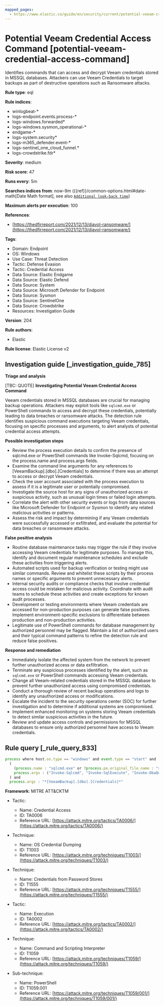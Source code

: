 ```yaml
---
mapped_pages:
  - https://www.elastic.co/guide/en/security/current/potential-veeam-credential-access-command.html
---
```


# Potential Veeam Credential Access Command [potential-veeam-credential-access-command]

Identifies commands that can access and decrypt Veeam credentials stored in MSSQL databases. Attackers can use Veeam Credentials to target backups as part of destructive operations such as Ransomware attacks.

**Rule type**: eql

**Rule indices**:

* winlogbeat-*
* logs-endpoint.events.process-*
* logs-windows.forwarded*
* logs-windows.sysmon_operational-*
* endgame-*
* logs-system.security*
* logs-m365_defender.event-*
* logs-sentinel_one_cloud_funnel.*
* logs-crowdstrike.fdr*

**Severity**: medium

**Risk score**: 47

**Runs every**: 5m

**Searches indices from**: now-9m ({{ref}}/common-options.html#date-math[Date Math format], see also [`Additional look-back time`](docs-content://solutions/security/detect-and-alert/create-detection-rule.md#rule-schedule))

**Maximum alerts per execution**: 100

**References**:

* [https://thedfirreport.com/2021/12/13/diavol-ransomware/](https://thedfirreport.com/2021/12/13/diavol-ransomware/)

**Tags**:

* Domain: Endpoint
* OS: Windows
* Use Case: Threat Detection
* Tactic: Defense Evasion
* Tactic: Credential Access
* Data Source: Elastic Endgame
* Data Source: Elastic Defend
* Data Source: System
* Data Source: Microsoft Defender for Endpoint
* Data Source: Sysmon
* Data Source: SentinelOne
* Data Source: Crowdstrike
* Resources: Investigation Guide

**Version**: 204

**Rule authors**:

* Elastic

**Rule license**: Elastic License v2

## Investigation guide [_investigation_guide_785]

**Triage and analysis**

[TBC: QUOTE]
**Investigating Potential Veeam Credential Access Command**

Veeam credentials stored in MSSQL databases are crucial for managing backup operations. Attackers may exploit tools like `sqlcmd.exe` or PowerShell commands to access and decrypt these credentials, potentially leading to data breaches or ransomware attacks. The detection rule identifies suspicious command executions targeting Veeam credentials, focusing on specific processes and arguments, to alert analysts of potential credential access attempts.

**Possible investigation steps**

* Review the process execution details to confirm the presence of sqlcmd.exe or PowerShell commands like Invoke-Sqlcmd, focusing on the process.name and process.args fields.
* Examine the command line arguments for any references to [VeeamBackup].[dbo].[Credentials] to determine if there was an attempt to access or decrypt Veeam credentials.
* Check the user account associated with the process execution to assess if it is a legitimate user or potentially compromised.
* Investigate the source host for any signs of unauthorized access or suspicious activity, such as unusual login times or failed login attempts.
* Correlate the alert with other security events or logs from data sources like Microsoft Defender for Endpoint or Sysmon to identify any related malicious activities or patterns.
* Assess the risk and impact by determining if any Veeam credentials were successfully accessed or exfiltrated, and evaluate the potential for data breaches or ransomware attacks.

**False positive analysis**

* Routine database maintenance tasks may trigger the rule if they involve accessing Veeam credentials for legitimate purposes. To manage this, identify and document regular maintenance schedules and exclude these activities from triggering alerts.
* Automated scripts used for backup verification or testing might use similar commands. Review and whitelist these scripts by their process names or specific arguments to prevent unnecessary alerts.
* Internal security audits or compliance checks that involve credential access could be mistaken for malicious activity. Coordinate with audit teams to schedule these activities and create exceptions for known audit processes.
* Development or testing environments where Veeam credentials are accessed for non-production purposes can generate false positives. Implement environment-specific exclusions to differentiate between production and non-production activities.
* Legitimate use of PowerShell commands for database management by authorized personnel may be flagged. Maintain a list of authorized users and their typical command patterns to refine the detection rule and reduce false positives.

**Response and remediation**

* Immediately isolate the affected system from the network to prevent further unauthorized access or data exfiltration.
* Terminate any suspicious processes identified by the alert, such as `sqlcmd.exe` or PowerShell commands accessing Veeam credentials.
* Change all Veeam-related credentials stored in the MSSQL database to prevent further unauthorized access using compromised credentials.
* Conduct a thorough review of recent backup operations and logs to identify any unauthorized access or modifications.
* Escalate the incident to the security operations center (SOC) for further investigation and to determine if additional systems are compromised.
* Implement enhanced monitoring on systems storing Veeam credentials to detect similar suspicious activities in the future.
* Review and update access controls and permissions for MSSQL databases to ensure only authorized personnel have access to Veeam credentials.


## Rule query [_rule_query_833]

```js
process where host.os.type == "windows" and event.type == "start" and
  (
    (process.name : "sqlcmd.exe" or ?process.pe.original_file_name : "sqlcmd.exe") or
    process.args : ("Invoke-Sqlcmd", "Invoke-SqlExecute", "Invoke-DbaQuery", "Invoke-SqlQuery")
  ) and
  process.args : "*[VeeamBackup].[dbo].[Credentials]*"
```

**Framework**: MITRE ATT&CKTM

* Tactic:

    * Name: Credential Access
    * ID: TA0006
    * Reference URL: [https://attack.mitre.org/tactics/TA0006/](https://attack.mitre.org/tactics/TA0006/)

* Technique:

    * Name: OS Credential Dumping
    * ID: T1003
    * Reference URL: [https://attack.mitre.org/techniques/T1003/](https://attack.mitre.org/techniques/T1003/)

* Technique:

    * Name: Credentials from Password Stores
    * ID: T1555
    * Reference URL: [https://attack.mitre.org/techniques/T1555/](https://attack.mitre.org/techniques/T1555/)

* Tactic:

    * Name: Execution
    * ID: TA0002
    * Reference URL: [https://attack.mitre.org/tactics/TA0002/](https://attack.mitre.org/tactics/TA0002/)

* Technique:

    * Name: Command and Scripting Interpreter
    * ID: T1059
    * Reference URL: [https://attack.mitre.org/techniques/T1059/](https://attack.mitre.org/techniques/T1059/)

* Sub-technique:

    * Name: PowerShell
    * ID: T1059.001
    * Reference URL: [https://attack.mitre.org/techniques/T1059/001/](https://attack.mitre.org/techniques/T1059/001/)



